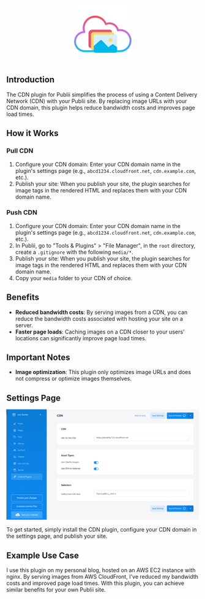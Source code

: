 <div align="center">
    <img src="thumbnail.svg" width="150" height="150" />
</div>

## Introduction

The CDN plugin for Publii simplifies the process of using a Content Delivery Network (CDN) with your Publii site. By replacing image URLs with your CDN domain, this plugin helps reduce bandwidth costs and improves page load times.

## How it Works

### Pull CDN

1. Configure your CDN domain: Enter your CDN domain name in the plugin's settings page (e.g., `abcd1234.cloudfront.net`, `cdn.example.com`, etc.).
2. Publish your site: When you publish your site, the plugin searches for image tags in the rendered HTML and replaces them with your CDN domain name.

### Push CDN

1. Configure your CDN domain: Enter your CDN domain name in the plugin's settings page (e.g., `abcd1234.cloudfront.net`, `cdn.example.com`, etc.).
2. In Publii, go to "Tools & Plugins" > "File Manager", in the `root` directory, create a `.gitignore` with the following `media/*`.
3. Publish your site: When you publish your site, the plugin searches for image tags in the rendered HTML and replaces them with your CDN domain name.
4. Copy your `media` folder to your CDN of choice.

## Benefits

- **Reduced bandwidth costs**: By serving images from a CDN, you can reduce the bandwidth costs associated with hosting your site on a server.
- **Faster page loads**: Caching images on a CDN closer to your users' locations can significantly improve page load times.

## Important Notes

- **Image optimization**: This plugin only optimizes image URLs and does not compress or optimize images themselves.

## Settings Page

![CDN Settings Page](assets/publii-cdn.png)

To get started, simply install the CDN plugin, configure your CDN domain in the settings page, and publish your site.

## Example Use Case

I use this plugin on my personal blog, hosted on an AWS EC2 instance with nginx. By serving images from AWS CloudFront, I've reduced my bandwidth costs and improved page load times. With this plugin, you can achieve similar benefits for your own Publii site.
